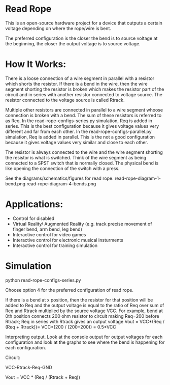 # Read Rope 

This is an open-source hardware project for a device that outputs a certain voltage depending on where the rope/wire is bent.

The preferred configuration is the closer the bend is to source voltage at the beginning, the closer the output voltage is to source voltage.

# How It Works:

There is a loose connection of a wire segment in parallel with a resistor which shorts the resistor. 
If there is a bend in the wire, then the wire segment shorting the resistor is broken which makes the 
resistor part of the circuit and in series with another resistor connected to voltage source.
The resistor connected to the voltage source is called Rtrack.

Multiple other resistors are connected in parallel to a wire segment whoose connection is broken with a bend.
The sum of these resistors is referred to as Req.
In the read-rope-configs-series.py simulation, Req is added in series. This is the best configuration because it gives voltage values very different and far from each other.
In the read-rope-configs-parallel.py simulation, Req is added in parallel. This is the not a good configuration because it gives voltage values very similar and close to each other.

The resistor is always connected to the wire and the wire segment shorting the resistor is what is switched.
Think of the wire segment as being connected to a SPST switch that is normally closed. 
The physical bend is like opening the connection of the switch with a press.

See the diagrams/schematics/figures for read rope. 
read-rope-diagram-1-bend.png
read-rope-diagram-4-bends.png

# Applications:
 - Control for disabled 
 - Virtual Reality/ Augmented Reality (e.g. track precise movement of finger bend, arm bend, leg bend)
 - Interactive control for video games
 - Interactive control for electronic musical insturments
 - Interactive control for training simulation

# Simulation

python read-rope-configs-series.py

Choose option 4 for the preferred configuration of read rope.

If there is a bend at x position, then the resistor for that position will be added to Req
and the output voltage is equal to the ratio of Req over sum of Req and Rtrack multiplied by the source voltage VCC.
For example, bend at 0th position connects 200 ohm resistor to circuit making Req=200 before Rtrack; 
Req in series with Rtrack gives an output voltage Vout = VCC*(Req / (Req + Rtrack))= VCC*(200 / (200+200)) = 0.5*VCC

Interpreting output.
Look at the console output for output voltages for each configuration and look at the graphs to see where the bend is happening
for each configuration.

Circuit:

VCC-Rtrack-Req-GND
 
Vout = VCC * (Req / (Rtrack + Req))
